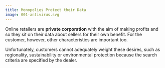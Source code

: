 ```yaml
---
title: Monopolies Protect their Data
image: 001-antivirus.svg
---
```


Online retailers are **private corporation** with the aim of making profits
and so they sit on their data about sellers for their own benefit. For the
customer, however, other characteristics are important too.

Unfortunately, customers cannot adequately weight these desires, such as
regionality, sustainability or environmental protection because the
search criteria are specified by the dealer.
